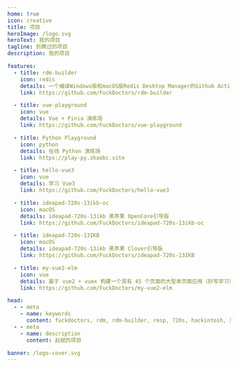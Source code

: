 ```yaml
---
home: true
icon: creative
title: 项目
heroImage: /logo.svg
heroText: 我的项目
tagline: 折腾过的项目
description: 我的项目

features:
  - title: rdm-builder
    icon: redis
    details: 一个编译Windows版和macOS版Redis Desktop Manager的Github Action。
    link: https://github.com/FuckDoctors/rdm-builder

  - title: vue-playground
    icon: vue
    details: Vue + Pinia 演练场
    link: https://github.com/FuckDoctors/vue-playground

  - title: Python Playground
    icon: python
    details: 在线 Python 演练场
    link: https://play-py.zhaobc.site

  - title: hello-vue3
    icon: vue
    details: 学习 Vue3
    link: https://github.com/FuckDoctors/hello-vue3

  - title: ideapad-720s-13ikb-oc
    icon: macOS
    details: ideapad-720s-13ikb 黑苹果 OpenCore引导版
    link: https://github.com/FuckDoctors/ideapad-720s-13ikb-oc

  - title: ideapad-720s-13IKB
    icon: macOS
    details: ideapad-720s-13ikb 黑苹果 Clover引导版
    link: https://github.com/FuckDoctors/ideapad-720s-13IKB

  - title: my-vue2-elm
    icon: vue
    details: 基于 vue2 + vuex 构建一个具有 45 个页面的大型单页面应用（抄写学习）
    link: https://github.com/FuckDoctors/my-vue2-elm

head:
  - - meta
    - name: keywords
      content: fuckdoctors, rdm, rdm-builder, resp, 720s, hackintosh, 黑苹果
  - - meta
    - name: description
      content: 赵斌的项目

banner: /logo-cover.svg
---
```

